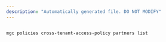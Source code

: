 ```yaml
---
description: "Automatically generated file. DO NOT MODIFY"
---
```


```bash

mgc policies cross-tenant-access-policy partners list

```